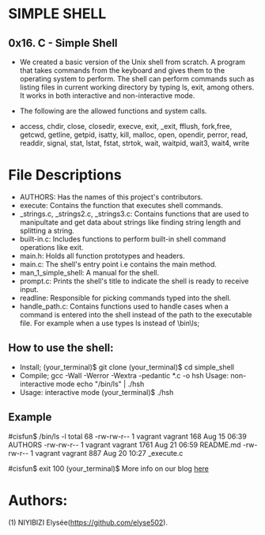 # SIMPLE SHELL
## 0x16. C - Simple Shell
* We created a basic version of the Unix shell from scratch. A program that takes commands from the keyboard and gives them to the operating system to perform. The shell can perform commands such as listing files in current working directory by typing ls, exit, among others. It works in both interactive and non-interactive mode.

* The following are the allowed functions and system calls.

* access, chdir, close, closedir, execve, exit, _exit, fflush, fork,free, getcwd, getline, getpid, isatty, kill, malloc, open, opendir, perror, read, readdir, signal, stat, lstat, fstat, strtok, wait, waitpid, wait3, wait4, write

# File Descriptions
* AUTHORS: Has the names of this project's contributors.
* execute: Contains the function that executes shell commands.
* _strings.c, _strings2.c, _strings3.c: Contains functions that are used to manipultate and get data about strings like finding string length and splitting a string.
* built-in.c: Includes functions to perform built-in shell command operations like exit.
* main.h: Holds all function prototypes and headers.
* main.c: The shell's entry point i.e contains the main method.
* man_1_simple_shell: A manual for the shell.
* prompt.c: Prints the shell's title to indicate the shell is ready to receive input.
* readline: Responsible for picking commands typed into the shell.
* handle_path.c: Contains functions used to handle cases when a command is entered into the shell instead of the path to the executable file. For example when a use types ls instead of \bin\ls;
## How to use the shell:
* Install;
(your_terminal)$ git clone <this repository>
(your_terminal)$ cd simple_shell
* Compile;
gcc -Wall -Werror -Wextra -pedantic *.c -o hsh
Usage: non-interactive mode
echo "/bin/ls" | ./hsh
* Usage: interactive mode
(your_terminal)$ ./hsh
## Example
#cisfun$ /bin/ls -l
total 68
-rw-rw-r-- 1 vagrant vagrant   168 Aug 15 06:39 AUTHORS
-rw-rw-r-- 1 vagrant vagrant  1761 Aug 21 06:59 README.md
-rw-rw-r-- 1 vagrant vagrant   887 Aug 20 10:27 _execute.c

#cisfun$ exit 100
(your_terminal)$
More info on our blog [here](https://medium.com/@muxanz/how-the-shell-works-internally-when-entering-a-command-42f08458870)

# Authors:
(1) NIYIBIZI Elysée(https://github.com/elyse502).
